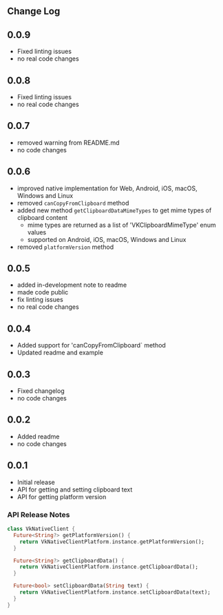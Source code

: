 ## Change Log

## 0.0.9

- Fixed linting issues
- no real code changes

## 0.0.8

- Fixed linting issues
- no real code changes

## 0.0.7

- removed warning from README.md
- no code changes

## 0.0.6

- improved native implementation for Web, Android, iOS, macOS, Windows and Linux
- removed `canCopyFromClipboard` method
- added new method `getClipboardDataMimeTypes` to get mime types of clipboard content
  - mime types are returned as a list of 'VKClipboardMimeType' enum values
  - supported on Android, iOS, macOS, Windows and Linux
- removed `platformVersion` method

## 0.0.5

- added in-development note to readme
- made code public
- fix linting issues
- no real code changes

## 0.0.4

- Added support for 'canCopyFromClipboard` method
- Updated readme and example

## 0.0.3

- Fixed changelog
- no code changes

## 0.0.2

- Added readme
- no code changes

## 0.0.1

- Initial release
- API for getting and setting clipboard text
- API for getting platform version

### API Release Notes

```dart
class VkNativeClient {
  Future<String?> getPlatformVersion() {
    return VkNativeClientPlatform.instance.getPlatformVersion();
  }

  Future<String?> getClipboardData() {
    return VkNativeClientPlatform.instance.getClipboardData();
  }

  Future<bool> setClipboardData(String text) {
    return VkNativeClientPlatform.instance.setClipboardData(text);
  }
}
```
